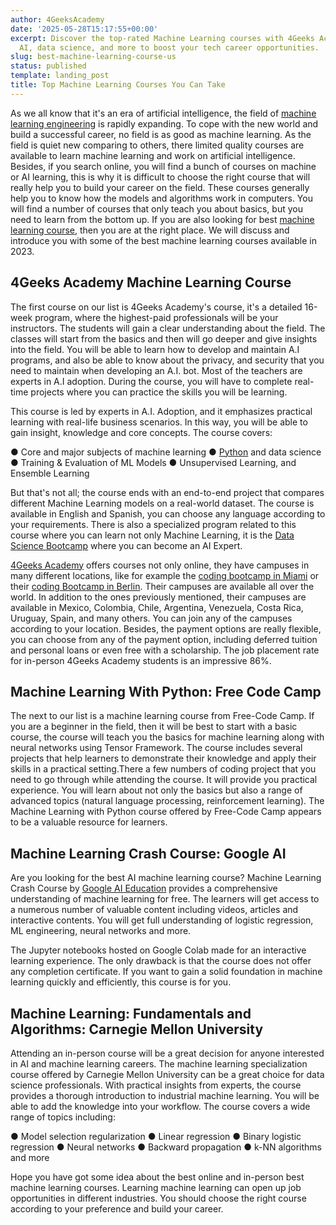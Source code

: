 ```yaml
---
author: 4GeeksAcademy
date: '2025-05-28T15:17:55+00:00'
excerpt: Discover the top-rated Machine Learning courses with 4Geeks Academy. Learn
  AI, data science, and more to boost your tech career opportunities.
slug: best-machine-learning-course-us
status: published
template: landing_post
title: Top Machine Learning Courses You Can Take
---
```

As we all know that it's an era of artificial intelligence, the field of [machine learning engineering](https://4geeksacademy.com/us/machine-learning-engineer/machine-learning-engineer) is rapidly expanding. To cope with the new world and build a successful career, no field is as good as machine learning. As the field is quiet new comparing to others, there limited quality courses are available to learn machine learning and work on artificial intelligence. Besides, if you search online, you will find a bunch of courses on machine or AI learning, this is why it is difficult to choose the right course that will really help you to build your career on the field. These courses generally help you to know how the models and algorithms work in computers. You will find a number of courses that only teach you about basics, but you need to learn from the bottom up. If you are also looking for best [machine learning course](https://4geeksacademy.com/us/coding-bootcamps/machine-learning-engineering), then you are at the right place. We will discuss and introduce you with some of the best machine learning courses available in 2023. 

## 4Geeks Academy Machine Learning Course 

The first course on our list is 4Geeks Academy's  course, it's a detailed 16-week program, where the highest-paid professionals will be your instructors. The students will gain a clear understanding about the field. The classes will start from the basics and then will go deeper and give insights into the field. You will be able to learn how to develop and maintain A.I programs, and also be able to know about the privacy, and security that you need to maintain when developing an A.I. bot. Most of the teachers are experts in A.I adoption. During the course, you will have to complete real-time projects where you can practice the skills you will be learning.

This course is led by experts in A.I. Adoption, and it emphasizes practical learning with real-life business scenarios. In this way, you will be able to gain insight, knowledge and core concepts.  The course covers:

●	Core and major subjects of machine learning 
●	[Python](https://4geeks.com/technology/python) and data science 
●	Training & Evaluation of ML Models
●	Unsupervised Learning, and Ensemble Learning

But that's not all; the course ends with an end-to-end project that compares different Machine Learning models on a real-world dataset. The course is available in English and Spanish, you can choose any language according to your requirements. There is also a specialized program related to this course where you can learn not only Machine Learning, it is the [Data Science Bootcamp](https://4geeksacademy.com/us/coding-bootcamps/datascience-machine-learning) where you can become an AI Expert.

[4Geeks Academy](https://4geeksacademy.com/us/index) offers courses not only online, they have campuses in many different locations, like for example the [coding bootcamp in Miami](https://4geeksacademy.com/us/coding-campus/coding-bootcamp-miami) or their [coding Bootcamp in Berlin](https://4geeksacademy.com/us/coding-campus/coding-bootcamp-berlin-germany). Their campuses are available all over the world. In addition to the ones previously mentioned, their campuses are available in Mexico, Colombia, Chile, Argentina, Venezuela, Costa Rica, Uruguay, Spain, and many others. You can join any of the campuses according to your location. Besides, the payment options are really flexible, you can choose from any of the payment option, including deferred tuition and personal loans or even free with a scholarship. The job placement rate for in-person 4Geeks Academy students is an impressive 86%.

## Machine Learning With Python: Free Code Camp

The next to our list is a machine learning course from Free-Code Camp. If you are a beginner in the field, then it will be best to start with a basic course, the course will teach you the basics for machine learning along with neural networks using Tensor Framework.  The course includes several projects that help learners to demonstrate their knowledge and apply their skills in a practical setting.There a few numbers of coding project that you need to go through while attending the course. It will provide you practical experience. You will learn about not only the basics but also a range of advanced topics (natural language processing, reinforcement learning). The Machine Learning with Python course offered by Free-Code Camp appears to be a valuable resource for learners.

## Machine Learning Crash Course: Google AI

Are you looking for the best AI machine learning course? Machine Learning Crash Course by [Google AI Education](https://ai.google/education/) provides a comprehensive understanding of machine learning for free. The learners will get access to a numerous number of valuable content including videos, articles and interactive contents. You will get full understanding of logistic regression, ML engineering, neural networks and more. 

The Jupyter notebooks hosted on Google Colab made for an interactive learning experience. The only drawback is that the course does not offer any completion certificate. If you want to gain a solid foundation in machine learning quickly and efficiently, this course is for you.

## Machine Learning: Fundamentals and Algorithms: Carnegie Mellon University

Attending an in-person course will be a great decision for anyone interested in AI and machine learning careers. The machine learning specialization course offered by Carnegie Mellon University can be a great choice for data science professionals. With practical insights from experts, the course provides a thorough introduction to industrial machine learning. You will be able to add the knowledge into your workflow. The course covers a wide range of topics including:

●	Model selection regularization
●	Linear regression
●	Binary logistic regression
●	Neural networks
●	Backward propagation
●	k-NN algorithms and more 

Hope you have got some idea about the best online and in-person best machine learning courses. Learning machine learning can open up job opportunities in different industries. You should choose the right course according to your preference and build your career.

<call-to-action button_text="Enroll now" button_link="https://4geeksacademy.com/us/coding-bootcamps/machine-learning-engineering" background="rgba(0, 151, 205, 0.15)" title="Become a Machine Learning Engineer" text="Join  a Machine Learning Engineer bootcamp and become one of the highest paid professionals"></call-to-action>